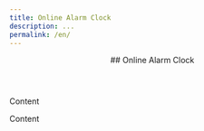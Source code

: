 ```yaml
---
title: Online Alarm Clock
description: ...
permalink: /en/
---
```


<header>
## Online Alarm Clock
</header>

Content

<footer>
  Content
</footer>

